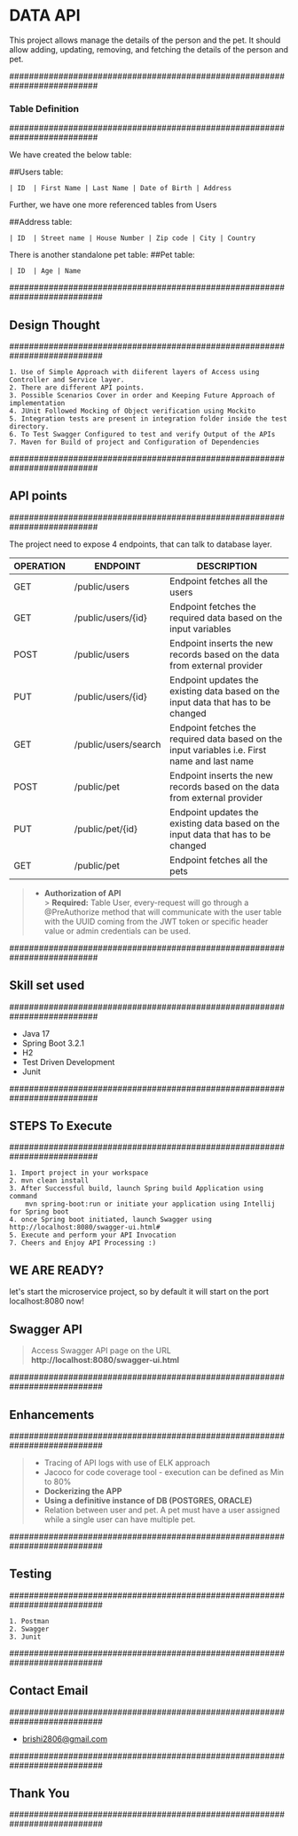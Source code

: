 # DATA API

This project allows manage the details of the person and the pet. It should allow adding,
updating, removing, and fetching the details of the person and pet. 

##########################################################################
### Table Definition
##########################################################################

We have created the below table:

##Users table:

    | ID  | First Name | Last Name | Date of Birth | Address

Further, we have one more referenced tables from Users

##Address table:

    | ID  | Street name | House Number | Zip code | City | Country

There is another standalone pet table:
##Pet table:

    | ID  | Age | Name 

###########################################################################
## Design Thought
###########################################################################

```
1. Use of Simple Approach with diiferent layers of Access using Controller and Service layer.
2. There are different API points.
3. Possible Scenarios Cover in order and Keeping Future Approach of implementation
4. JUnit Followed Mocking of Object verification using Mockito 
5. Integration tests are present in integration folder inside the test directory.
6. To Test Swagger Configured to test and verify Output of the APIs
7. Maven for Build of project and Configuration of Dependencies
```

##########################################################################
## API points
##########################################################################

The project need to expose 4 endpoints, that can talk to database layer.

| OPERATION | ENDPOINT             | DESCRIPTION                                                                                   |
|-----------|----------------------|-----------------------------------------------------------------------------------------------|
| GET       | /public/users        | Endpoint fetches all the users                                                                |
| GET       | /public/users/{id}   | Endpoint fetches the required data based on the input variables                               |
| POST      | /public/users        | Endpoint inserts the new records based on the data from external provider                     |
| PUT       | /public/users/{id}   | Endpoint updates the existing data based on the input data that has to be changed             |
| GET       | /public/users/search | Endpoint fetches the required data based on the input variables i.e. First name and last name |
| POST      | /public/pet          | Endpoint inserts the new records based on the data from external provider                     |
| PUT       | /public/pet/{id}     | Endpoint updates the existing data based on the input data that has to be changed             |
| GET       | /public/pet          | Endpoint fetches all the pets                                                                 |


> - **Authorization of API**<br />
    > **Required:** Table User, every-request will go through a @PreAuthorize method that will communicate with the user
    table with the UUID coming from the JWT token or specific header value or admin credentials can be used.

##########################################################################
## Skill set used
##########################################################################

- Java 17
- Spring Boot 3.2.1
- H2
- Test Driven Development
- Junit

##########################################################################
## STEPS To Execute
##########################################################################

```
1. Import project in your workspace
2. mvn clean install
3. After Successful build, launch Spring build Application using command 
	mvn spring-boot:run or initiate your application using Intellij for Spring boot
4. once Spring boot initiated, launch Swagger using http://localhost:8080/swagger-ui.html#
5. Execute and perform your API Invocation
7. Cheers and Enjoy API Processing :)
```

## WE ARE READY?

let's start the microservice project, so by default it will start on the port localhost:8080 now!

## Swagger API

> Access Swagger API page on the URL **http://localhost:8080/swagger-ui.html**

###########################################################################
## Enhancements
###########################################################################

> - Tracing of API logs with use of ELK approach
> - Jacoco for code coverage tool - execution can be defined as Min to 80%
> - **Dockerizing the APP**<br />
> - **Using a definitive instance of DB (POSTGRES, ORACLE)**<br />
> - Relation between user and pet. A pet must have a user assigned while a single user can have multiple pet.

###########################################################################
## Testing
###########################################################################

```
1. Postman
2. Swagger
3. Junit
```

###########################################################################
## Contact Email
###########################################################################

- brishi2806@gmail.com

###########################################################################
## Thank You
###########################################################################

